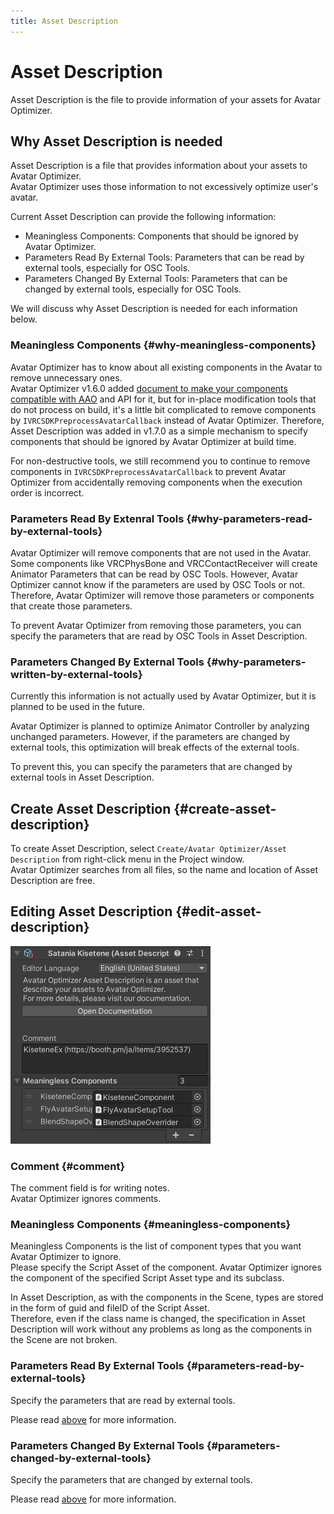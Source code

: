 ```yaml
---
title: Asset Description
---
```


# Asset Description

Asset Description is the file to provide information of your assets for Avatar Optimizer.

## Why Asset Description is needed

Asset Description is a file that provides information about your assets to Avatar Optimizer.\
Avatar Optimizer uses those information to not excessively optimize user's avatar.

Current Asset Description can provide the following information:

- Meaningless Components: Components that should be ignored by Avatar Optimizer.
- Parameters Read By External Tools: Parameters that can be read by external tools, especially for OSC Tools.
- Parameters Changed By External Tools: Parameters that can be changed by external tools, especially for OSC Tools.

We will discuss why Asset Description is needed for each information below.

### Meaningless Components {#why-meaningless-components}

Avatar Optimizer has to know about all existing components in the Avatar to remove unnecessary ones.\
Avatar Optimizer v1.6.0 added [document to make your components compatible with AAO][make-component-compatible] and API for it, but
for in-place modification tools that do not process on build,
it's a little bit complicated to remove components by `IVRCSDKPreprocessAvatarCallback` instead of Avatar Optimizer.
Therefore, Asset Description was added in v1.7.0 as a simple mechanism to specify components that should be ignored by Avatar Optimizer at build time.

For non-destructive tools, we still recommend you to continue to remove components in `IVRCSDKPreprocessAvatarCallback` to prevent Avatar Optimizer from accidentally removing components when the execution order is incorrect.

[make-component-compatible]: ../make-your-components-compatible-with-aao

### Parameters Read By Extenral Tools {#why-parameters-read-by-external-tools}

Avatar Optimizer will remove components that are not used in the Avatar.
Some components like VRCPhysBone and VRCContactReceiver will create Animator Parameters that can be read by OSC Tools.
However, Avatar Optimizer cannot know if the parameters are used by OSC Tools or not.
Therefore, Avatar Optimizer will remove those parameters or components that create those parameters.

To prevent Avatar Optimizer from removing those parameters, you can specify the parameters that are read by OSC Tools in Asset Description.

### Parameters Changed By External Tools {#why-parameters-written-by-external-tools}

Currently this information is not actually used by Avatar Optimizer, but it is planned to be used in the future.

Avatar Optimizer is planned to optimize Animator Controller by analyzing unchanged parameters.
However, if the parameters are changed by external tools, this optimization will break effects of the external tools.

To prevent this, you can specify the parameters that are changed by external tools in Asset Description.

## Create Asset Description {#create-asset-description}

To create Asset Description, select `Create/Avatar Optimizer/Asset Description` from right-click menu in the Project window.\
Avatar Optimizer searches from all files, so the name and location of Asset Description are free.

## Editing Asset Description {#edit-asset-description}

![asset-description-inspector](asset-description-inspector.png)

### Comment {#comment}

The comment field is for writing notes.\
Avatar Optimizer ignores comments.

### Meaningless Components {#meaningless-components}

Meaningless Components is the list of component types that you want Avatar Optimizer to ignore.\
Please specify the Script Asset of the component.
Avatar Optimizer ignores the component of the specified Script Asset type and its subclass.

In Asset Description, as with the components in the Scene, types are stored in the form of guid and fileID of the Script Asset.\
Therefore, even if the class name is changed, the specification in Asset Description will work without any problems as long as the components in the Scene are not broken.

### Parameters Read By External Tools {#parameters-read-by-external-tools}

Specify the parameters that are read by external tools.

Please read [above](#why-parameters-read-by-external-tools) for more information.

### Parameters Changed By External Tools {#parameters-changed-by-external-tools}

Specify the parameters that are changed by external tools.

Please read [above](#why-parameters-written-by-external-tools) for more information.
